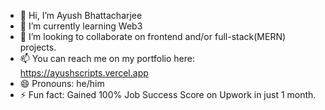 - 👋 Hi, I’m Ayush Bhattacharjee
- 🌱 I’m currently learning Web3
- 💞️ I’m looking to collaborate on frontend and/or full-stack(MERN) projects.
- 📫 You can reach me on my portfolio here: https://ayushscripts.vercel.app
- 😄 Pronouns: he/him
- ⚡ Fun fact: Gained 100% Job Success Score on Upwork in just 1 month. 

<!---
AyushScripts/AyushScripts is a ✨ special ✨ repository because its `README.md` (this file) appears on your GitHub profile.
You can click the Preview link to take a look at your changes.
--->

